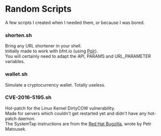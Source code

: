 # Random Scripts
A few scripts I created when I needed them, or because I was bored.  

### shorten.sh
Bring any URL shortener in your shell.  
Initially made to work with bfnt.io (using [Polr](https://github.com/cydrobolt/polr)).  
You will certainly need to adapt the API, PARAMS and URL_PARAMETER variables.  

### wallet.sh
Simulate a cryptocurrency wallet. Totally useless.  

### CVE-2016-5195.sh
Hot-patch for the Linux Kernel DirtyCOW vulnerability.  
Made for servers which couldn't get restarted yet and didn't have any hot-patch daemon.  
The SystemTap instructions are from the [Red Hat Bugzilla](https://bugzilla.redhat.com/show_bug.cgi?id=1384344#c13), wrote by Petr Matousek.  
